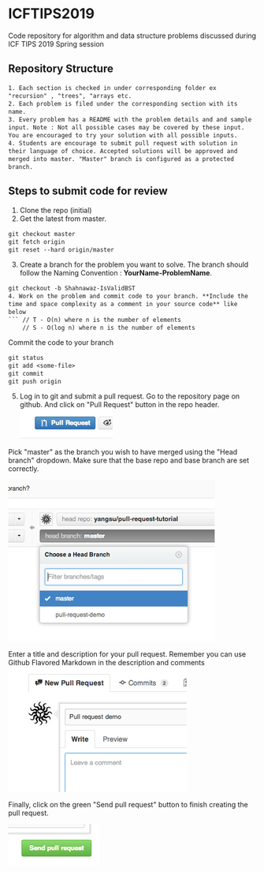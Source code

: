 # ICFTIPS2019
Code repository for algorithm and data structure problems discussed during ICF TIPS 2019 Spring session

## Repository Structure
    1. Each section is checked in under corresponding folder ex "recursion" , "trees", "arrays etc.
    2. Each problem is filed under the corresponding section with its name.
    3. Every problem has a README with the problem details and and sample input. Note : Not all possible cases may be covered by these input. You are encouraged to try your solution with all possible inputs.
    4. Students are encourage to submit pull request with solution in their language of choice. Accepted solutions will be approved and merged into master. "Master" branch is configured as a protected branch. 
    
## Steps to submit code for review
1. Clone the repo (initial)
2. Get the latest from master.
``` 
git checkout master   
git fetch origin  
git reset --hard origin/master   
```
3. Create a branch for the problem you want to solve. The branch should follow the Naming Convention : **YourName-ProblemName**. 
```
git checkout -b Shahnawaz-IsValidBST
4. Work on the problem and commit code to your branch. **Include the time and space complexity as a comment in your source code** like below
``` // T - O(n) where n is the number of elements
    // S - O(log n) where n is the number of elements
```
Commit the code to your branch
```
git status
git add <some-file>
git commit
git push origin
```
5. Log in to git and submit a pull request.
Go to the repository page on github. And click on "Pull Request" button in the repo header.
![Pull Request Button](./images/pr1.png)


Pick "master" as the  branch you wish to have merged using the "Head branch" dropdown. Make sure that the base repo and base branch are set correctly.

![Head Branch Dropdown](./images/pr2.png)


Enter a title and description for your pull request. Remember you can use Github Flavored Markdown in the description and comments
![Title and Description](./images/pr3.png)


Finally, click on the green "Send pull request" button to finish creating the pull request.

![Send pull Request](./images/pr4.png)